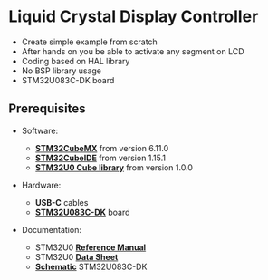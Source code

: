 # Liquid Crystal Display Controller
- Create simple example from scratch
- After hands on you be able to activate any segment on LCD
- Coding based on HAL library
- No BSP library usage
- STM32U083C-DK board

## Prerequisites
- Software:
  - **[STM32CubeMX](https://www.st.com/en/development-tools/stm32cubemx.html)** from version 6.11.0
  - **[STM32CubeIDE](https://www.st.com/en/development-tools/stm32cubeide.html)** from version 1.15.1
  - **[STM32U0 Cube library](https://www.st.com/en/embedded-software/stm32cubeu0.html)** from version 1.0.0
  
- Hardware:
  - **USB-C** cables 
  - **[STM32U083C-DK](https://www.st.com/en/evaluation-tools/stm32u083c-dk.html)** board 

- Documentation:
  - STM32U0 **[Reference Manual](https://www.st.com/resource/en/user_manual/um3261-stm32u0-series-safety-manual-stmicroelectronics.pdf)** 
  - STM32U0 **[Data Sheet](https://www.st.com/resource/en/datasheet/stm32u083cc.pdf)**
  - **[Schematic](https://www.st.com/resource/en/schematic_pack/mb1933-u083c-c02-schematic.pdf)** STM32U083C-DK
